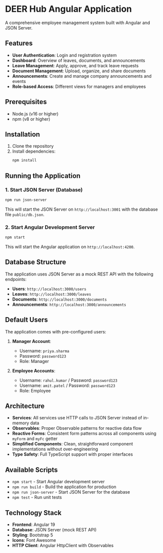# DEER Hub Angular Application

A comprehensive employee management system built with Angular and JSON Server.

## Features

- **User Authentication**: Login and registration system
- **Dashboard**: Overview of leaves, documents, and announcements
- **Leave Management**: Apply, approve, and track leave requests
- **Document Management**: Upload, organize, and share documents
- **Announcements**: Create and manage company announcements and events
- **Role-based Access**: Different views for managers and employees

## Prerequisites

- Node.js (v16 or higher)
- npm (v8 or higher)

## Installation

1. Clone the repository
2. Install dependencies:
   ```bash
   npm install
   ```

## Running the Application

### 1. Start JSON Server (Database)
```bash
npm run json-server
```
This will start the JSON Server on `http://localhost:3001` with the database file `public/db.json`.

### 2. Start Angular Development Server
```bash
npm start
```
This will start the Angular application on `http://localhost:4200`.

## Database Structure

The application uses JSON Server as a mock REST API with the following endpoints:

- **Users**: `http://localhost:3000/users`
- **Leaves**: `http://localhost:3000/leaves`
- **Documents**: `http://localhost:3000/documents`
- **Announcements**: `http://localhost:3000/announcements`

## Default Users

The application comes with pre-configured users:

1. **Manager Account**:
   - Username: `priya.sharma`
   - Password: `password123`
   - Role: Manager

2. **Employee Accounts**:
   - Username: `rahul.kumar` / Password: `password123`
   - Username: `amit.patel` / Password: `password123`
   - Role: Employee

## Architecture

- **Services**: All services use HTTP calls to JSON Server instead of in-memory data
- **Observables**: Proper Observable patterns for reactive data flow
- **Reactive Forms**: Consistent form patterns across all components using `myForm` and `myFc` getter
- **Simplified Components**: Clean, straightforward component implementations without over-engineering
- **Type Safety**: Full TypeScript support with proper interfaces

## Available Scripts

- `npm start` - Start Angular development server
- `npm run build` - Build the application for production
- `npm run json-server` - Start JSON Server for the database
- `npm test` - Run unit tests

## Technology Stack

- **Frontend**: Angular 19
- **Database**: JSON Server (mock REST API)
- **Styling**: Bootstrap 5
- **Icons**: Font Awesome
- **HTTP Client**: Angular HttpClient with Observables

